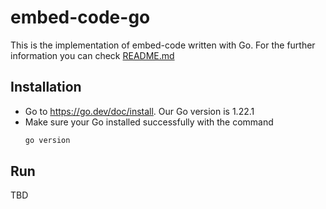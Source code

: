 # embed-code-go
This is the implementation of embed-code written with Go. For the further information you can check [README.md](https://github.com/SpineEventEngine/embed-code/blob/master/README.md)

## Installation

* Go to https://go.dev/doc/install. Our Go version is 1.22.1
* Make sure your Go installed successfully with the command
    ```bash
    go version
    ```

## Run
TBD